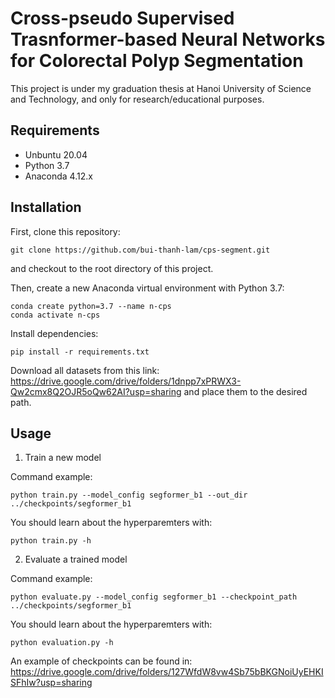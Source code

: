 # Cross-pseudo Supervised Trasnformer-based Neural Networks for Colorectal Polyp Segmentation

This project is under my graduation thesis at Hanoi University of Science and Technology, and only for research/educational purposes.

## Requirements

- Unbuntu 20.04
- Python 3.7
- Anaconda 4.12.x

## Installation

First, clone this repository:

```
git clone https://github.com/bui-thanh-lam/cps-segment.git
```

and checkout to the root directory of this project.

Then, create a new Anaconda virtual environment with Python 3.7:

```
conda create python=3.7 --name n-cps
conda activate n-cps
```

Install dependencies:

```
pip install -r requirements.txt
```

Download all datasets from this link: https://drive.google.com/drive/folders/1dnpp7xPRWX3-Qw2cmx8Q2OJR5oQw62AI?usp=sharing
and place them to the desired path.

## Usage

1. Train a new model

Command example:

```
python train.py --model_config segformer_b1 --out_dir ../checkpoints/segformer_b1
```

You should learn about the hyperparemters with:

```
python train.py -h
```

2. Evaluate a trained model

Command example:

```
python evaluate.py --model_config segformer_b1 --checkpoint_path ../checkpoints/segformer_b1
```

You should learn about the hyperparemters with:

```
python evaluation.py -h
```

An example of checkpoints can be found in: https://drive.google.com/drive/folders/127WfdW8vw4Sb75bBKGNoiUyEHKISFhIw?usp=sharing

